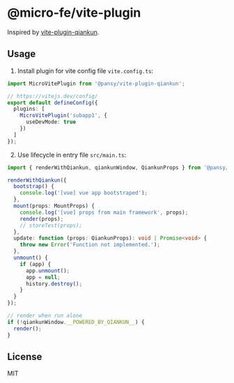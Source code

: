 # @micro-fe/vite-plugin

Inspired by [vite-plugin-qiankun](https://github.com/tengmaoqing/vite-plugin-qiankun).

## Usage

1. Install plugin for vite config file `vite.config.ts`:

```typescript
import MicroVitePlugin from '@pansy/vite-plugin-qiankun';

// https://vitejs.dev/config/
export default defineConfig({
  plugins: [
    MicroVitePlugin('subapp1', {
      useDevMode: true
    })
  ]
});
```

2. Use lifecycle in entry file `src/main.ts`:

```typescript
import { renderWithQiankun, qiankunWindow, QiankunProps } from '@pansy/vite-plugin-qiankun';

renderWithQiankun({
  bootstrap() {
    console.log('[vue] vue app bootstraped');
  },
  mount(props: MountProps) {
    console.log('[vue] props from main framework', props);
    render(props);
    // storeTest(props);
  },
  update: function (props: QiankunProps): void | Promise<void> {
    throw new Error('Function not implemented.');
  },
  unmount() {
    if (app) {
      app.unmount();
      app = null;
      history.destroy();
    }
  }
});

// render when run alone
if (!qiankunWindow.__POWERED_BY_QIANKUN__) {
  render();
}
```

## License

MIT
